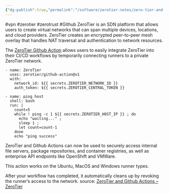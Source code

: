 ```yaml
---
{"dg-publish":true,"permalink":"/software/zerotier-notes/zero-tier-and-github-actions-zero-tier/","tags":["public"],"noteIcon":"1","created":"2023-02-15T16:14:42.812+01:00","updated":"2023-03-07T20:45:39.264+01:00"}
---
```


#vpn #zerotier #zerotrust #Github 
 ZeroTier is an SDN platform that allows users to create virtual networks that can span multiple devices, locations, and cloud providers. ZeroTier creates an encrypted peer-to-peer mesh overlay that handles NAT traversal and authentication to network resources.
 
 The [ZeroTier Github Action](https://github.com/marketplace/actions/zerotier) allows users to easily integrate ZeroTier into their CI/CD workflows by temporarily connecting runners to a private ZeroTier network.
 
 ```
 - name: ZeroTier
   uses: zerotier/github-action@v1
   with:
     network_id: ${{ secrets.ZEROTIER_NETWORK_ID }}
     auth_token: ${{ secrets.ZEROTIER_CENTRAL_TOKEN }}
 
 - name: ping host
   shell: bash
   run: |
     count=5
     while ! ping -c 1 ${{ secrets.ZEROTIER_HOST_IP }} ; do
       echo "waiting..." ;
       sleep 1 ;
       let count=count-1
     done
     echo "ping success"
 ```
 
 ZeroTier and Github Actions can now be used to securely access internal file servers, package repositories, and container registries, as well as enterprise API endpoints like OpenShift and VMWare.
 
 This action works on the Ubuntu, MacOS and Windows runner types.
 
 After your workflow has completed, it automatically cleans up by revoking the runner’s access to the network.
source: [ZeroTier and Github Actions – ZeroTier](https://www.zerotier.com/2022/12/20/zerotier-and-github-actions/)
